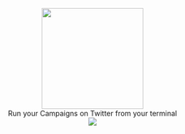 <p align="center">
  <img src="https://i.imgur.com/SKDEUxo.png" height="200px"><br />
  Run your Campaigns on Twitter from your terminal<br />
  <img src="https://i.imgur.com/X2QHI9L.gif">
</p>
